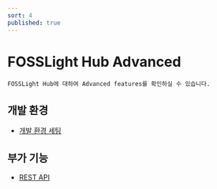 ```yaml
---
sort: 4
published: true
---
```

# FOSSLight Hub Advanced

```note
FOSSLight Hub에 대하여 Advanced features를 확인하실 수 있습니다.
```
## 개발 환경
- [개발 환경 세팅](1_developer.md)

## 부가 기능
- [REST API](2_rest_api.md)